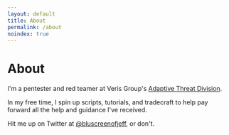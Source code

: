 ```yaml
---
layout: default
title: About
permalink: /about
noindex: true
---
```


# About

I'm a pentester and red teamer at Veris Group's [Adaptive Threat Division](https://www.verisgroup.com/adaptive-threat-division/).

In my free time, I spin up scripts, tutorials, and tradecraft to help pay forward all the help and guidance I've received.

Hit me up on Twitter at [@bluscreenofjeff](https://twitter.com/bluscreenofjeff), or don't.

